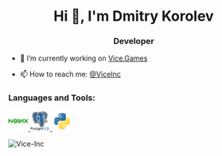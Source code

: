 <h1 align="center">Hi 👋, I'm Dmitry Korolev</h1>
<h3 align="center">Developer</h3>

- 🔭 I’m currently working on [Vice.Games](http://vicegames.ru/)
<!-- - 🌱 I’m currently learning ... -->
- 📫 How to reach me: [@ViceInc](https://t.me/ViceInc)

<h3 align="left">Languages and Tools:</h3>
<p align="left"> 
  <a href="https://www.nginx.com" target="_blank" rel="noreferrer"> 
    <img src="https://raw.githubusercontent.com/devicons/devicon/master/icons/nginx/nginx-original.svg" alt="nginx" width="40" height="40"/> 
  </a> 
  
  <a href="https://www.postgresql.org" target="_blank" rel="noreferrer"> 
    <img src="https://raw.githubusercontent.com/devicons/devicon/master/icons/postgresql/postgresql-original-wordmark.svg" alt="postgresql" width="40" height="40"/>  
  </a> 
  
  <a href="https://www.python.org" target="_blank" rel="noreferrer"> 
    <img src="https://raw.githubusercontent.com/devicons/devicon/master/icons/python/python-original.svg" alt="python" width="40" height="40"/> 
  </a> 
</p>

<p><img align="left" src="https://github-readme-stats.vercel.app/api/top-langs?username=Vice-Inc&show_icons=true&locale=en&layout=compact" alt="Vice-Inc" /></p>
